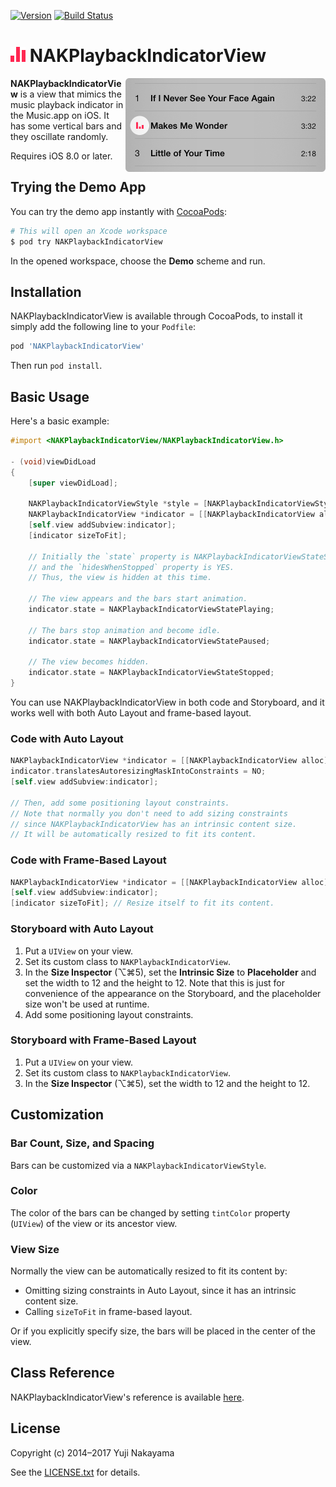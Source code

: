 [![Version](http://img.shields.io/cocoapods/v/NAKPlaybackIndicatorView.svg)](http://cocoadocs.org/docsets/NAKPlaybackIndicatorView)
[![Build Status](https://travis-ci.org/yujinakayama/NAKPlaybackIndicatorView.svg?branch=master)](https://travis-ci.org/yujinakayama/NAKPlaybackIndicatorView)

# ![Icon](Documentation/icon.png) NAKPlaybackIndicatorView

<img src="Documentation/music-app.png" width="320" height="150" alt="Music.app" align="right" />

**NAKPlaybackIndicatorView** is a view that mimics the music playback indicator in the Music.app on iOS.
It has some vertical bars and they oscillate randomly.

Requires iOS 8.0 or later.

## Trying the Demo App

You can try the demo app instantly with [CocoaPods](http://cocoapods.org):

```bash
# This will open an Xcode workspace
$ pod try NAKPlaybackIndicatorView
```

In the opened workspace, choose the **Demo** scheme and run.

## Installation

NAKPlaybackIndicatorView is available through CocoaPods,
to install it simply add the following line to your `Podfile`:

```ruby
pod 'NAKPlaybackIndicatorView'
```

Then run `pod install`.

## Basic Usage

Here's a basic example:

```objective-c
#import <NAKPlaybackIndicatorView/NAKPlaybackIndicatorView.h>

- (void)viewDidLoad
{
    [super viewDidLoad];

    NAKPlaybackIndicatorViewStyle *style = [NAKPlaybackIndicatorViewStyle iOS7Style];
    NAKPlaybackIndicatorView *indicator = [[NAKPlaybackIndicatorView alloc] initWithStyle:style];
    [self.view addSubview:indicator];
    [indicator sizeToFit];

    // Initially the `state` property is NAKPlaybackIndicatorViewStateStopped
    // and the `hidesWhenStopped` property is YES.
    // Thus, the view is hidden at this time.

    // The view appears and the bars start animation.
    indicator.state = NAKPlaybackIndicatorViewStatePlaying;

    // The bars stop animation and become idle.
    indicator.state = NAKPlaybackIndicatorViewStatePaused;

    // The view becomes hidden.
    indicator.state = NAKPlaybackIndicatorViewStateStopped;
}
```

You can use NAKPlaybackIndicatorView in both code and Storyboard, and it works well with both Auto Layout and frame-based layout.

### Code with Auto Layout

```objective-c
NAKPlaybackIndicatorView *indicator = [[NAKPlaybackIndicatorView alloc] initWithFrame:CGRectZero];
indicator.translatesAutoresizingMaskIntoConstraints = NO;
[self.view addSubview:indicator];

// Then, add some positioning layout constraints.
// Note that normally you don't need to add sizing constraints
// since NAKPlaybackIndicatorView has an intrinsic content size.
// It will be automatically resized to fit its content.
```

### Code with Frame-Based Layout

```objective-c
NAKPlaybackIndicatorView *indicator = [[NAKPlaybackIndicatorView alloc] initWithFrame:CGRectZero];
[self.view addSubview:indicator];
[indicator sizeToFit]; // Resize itself to fit its content.
```

### Storyboard with Auto Layout

1. Put a `UIView` on your view.
2. Set its custom class to `NAKPlaybackIndicatorView`.
3. In the **Size Inspector** (⌥⌘5), set the **Intrinsic Size** to **Placeholder** and set the width to 12 and the height to 12. Note that this is just for convenience of the appearance on the Storyboard, and the placeholder size won't be used at runtime.
4. Add some positioning layout constraints.

### Storyboard with Frame-Based Layout

1. Put a `UIView` on your view.
2. Set its custom class to `NAKPlaybackIndicatorView`.
3. In the **Size Inspector** (⌥⌘5), set the width to 12 and the height to 12.

## Customization

### Bar Count, Size, and Spacing

Bars can be customized via a `NAKPlaybackIndicatorViewStyle`.

### Color

The color of the bars can be changed by setting `tintColor` property (`UIView`) of the view or its ancestor view.

### View Size

Normally the view can be automatically resized to fit its content by:

* Omitting sizing constraints in Auto Layout, since it has an intrinsic content size.
* Calling `sizeToFit` in frame-based layout.

Or if you explicitly specify size, the bars will be placed in the center of the view.

## Class Reference

NAKPlaybackIndicatorView's reference is available [here](http://yujinakayama.me/NAKPlaybackIndicatorView/).

## License

Copyright (c) 2014–2017 Yuji Nakayama

See the [LICENSE.txt](LICENSE.txt) for details.
